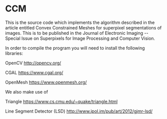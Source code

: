 # CCM

This is the source code which implements the algorithm described in the article entitled Convex Constrained Meshes for superpixel segmentations of images.
This is to be published in the Journal of Electronic Imaging -- Special Issue on Superpixels for Image Processing and Computer Vision.

In order to compile the program you will need to install the following libraries: 

OpenCV http://opencv.org/

CGAL https://www.cgal.org/

OpenMesh https://www.openmesh.org/


We also make use of 

Triangle https://www.cs.cmu.edu/~quake/triangle.html

Line Segment Detector (LSD) http://www.ipol.im/pub/art/2012/gjmr-lsd/

